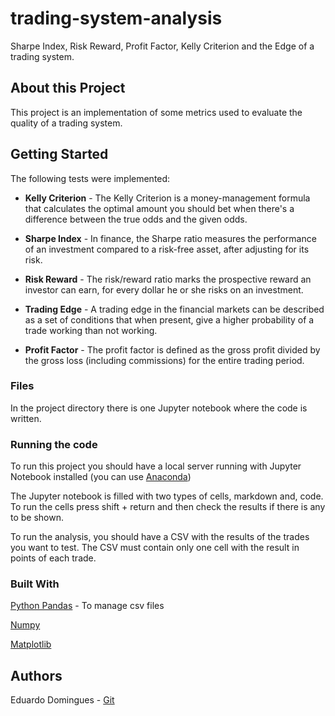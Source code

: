 # trading-system-analysis
Sharpe Index, Risk Reward, Profit Factor, Kelly Criterion and the Edge of a trading system. 

## About this Project

This project is an implementation of some metrics used to evaluate the quality of a trading system. 

## Getting Started

The following tests were implemented: 

- **Kelly Criterion** - The Kelly Criterion is a money-management formula that calculates the optimal amount you should bet when there's a difference between the true odds and the given odds. 

- **Sharpe Index** - In finance, the Sharpe ratio measures the performance of an investment compared to a risk-free asset, after adjusting for its risk.

- **Risk Reward** - The risk/reward ratio marks the prospective reward an investor can earn, for every dollar he or she risks on an investment. 

- **Trading Edge** - A trading edge in the financial markets can be described as a set of conditions that when present, give a higher probability of a trade working than not working.

- **Profit Factor** - The profit factor is defined as the gross profit divided by the gross loss (including commissions) for the entire trading period.

### Files

In the project directory there is one Jupyter notebook where the code is written. 

### Running the code

To run this project you should have a local server running with Jupyter Notebook installed (you can use [Anaconda](https://www.anaconda.com/distribution/))

The Jupyter notebook is filled with two types of cells, markdown and, code. To run the cells press shift + return and then check the results if there is any to be shown.

To run the analysis, you should have a CSV with the results of the trades you want to test. The CSV must contain only one cell with the result in points of each trade. 

### Built With 

[Python Pandas](https://pandas.pydata.org/) - To manage csv files 

[Numpy](https://numpy.org/)

[Matplotlib](https://matplotlib.org/)

## Authors
Eduardo Domingues - [Git](https://github.com/eduardopd)
